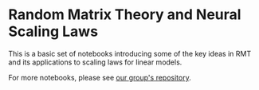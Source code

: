 # Random Matrix Theory and Neural Scaling Laws

This is a basic set of notebooks introducing some of the key ideas in RMT and its applications to scaling laws for linear models. 

For more notebooks, please see [our group's repository](https:////github.com/Pehlevan-Group/S_transform).

